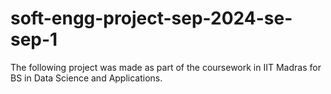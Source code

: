 # soft-engg-project-sep-2024-se-sep-1
The following project was made as part of the coursework in IIT Madras for BS in Data Science and Applications.
